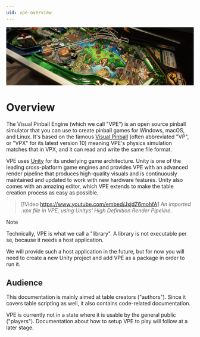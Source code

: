 ```yaml
---
uid: vpe-overview
---
```


![VPE Header](jp-header.png)

# Overview

The Visual Pinball Engine (which we call "VPE") is an open source pinball simulator that you can use to create pinball games for Windows, macOS, and Linux. It's based on the famous [Visual Pinball](https://sourceforge.net/projects/vpinball/) (often abbreviated "VP", or "VPX" for its latest version 10) meaning VPE's physics simulation matches that in VPX, and it can read and write the same file format.

VPE uses [Unity](https://unity.com/) for its underlying game architecture. Unity is one of the leading cross-platform game engines and provides VPE with an advanced render pipeline that produces high-quality visuals and is continuously maintained and updated to work with new hardware features. Unity also comes with an amazing editor, which VPE extends to make the table creation process as easy as possible.

> [!Video https://www.youtube.com/embed/JxjdZ6mohfA]
*An imported .vpx file in VPE, using Unitys' High Definition Render Pipeline.*

> [!NOTE] 
> Technically, VPE is what we call a "library". A library is not executable per se, because it needs a host application. 
>
> We will provide such a host application in the future, but for now you will need to create a new Unity project and add VPE as a package in order to run it.

## Audience

This documentation is mainly aimed at table creators ("authors"). Since it covers table scripting as well, it also contains code-related documentation.

VPE is currently not in a state where it is usable by the general public ("players"). Documentation about how to setup VPE to play will follow at a later stage.
